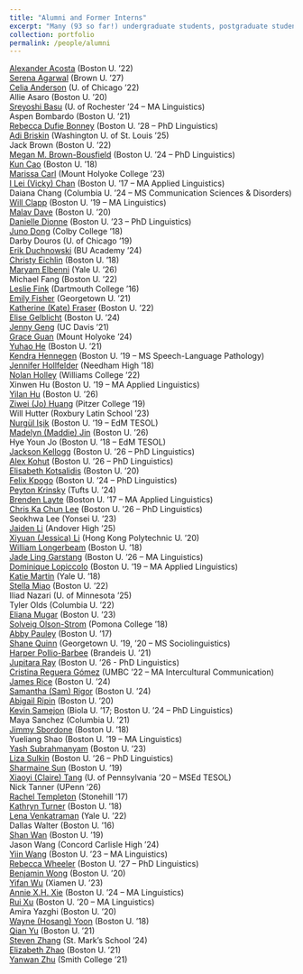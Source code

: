```yaml
---
title: "Alumni and Former Interns"
excerpt: "Many (93 so far!) undergraduate students, postgraduate students, and interns have joined us over the years."
collection: portfolio
permalink: /people/alumni
---
```


<a href='https://www.linkedin.com/in/alexander-acosta-3a2348174/' target='_blank'>Alexander Acosta</a> (Boston U. ’22)<br/>
<a href='https://www.linkedin.com/in/serena-agarwal-382b592b7/' target='_blank'>Serena Agarwal</a> (Brown U. ’27)<br/>
<a href='https://www.linkedin.com/in/celia-anderson-3a6975208/' target='_blank'>Celia Anderson</a> (U. of Chicago ’22)<br/>
Allie Asaro (Boston U. ’20)<br/>
<a href='https://www.linkedin.com/in/sreyoshi-basu/' target='_blank'>Sreyoshi Basu</a> (U. of Rochester ’24 – MA Linguistics)<br/>
Aspen Bombardo (Boston U. ’21)<br/>
<a href='https://www.researchgate.net/profile/Rebecca-Bonney' target='_blank'>Rebecca Dufie Bonney</a> (Boston U. ’28 – PhD Linguistics)<br/>
<a href='https://www.linkedin.com/in/adi-briskin252/' target='_blank'>Adi Briskin</a> (Washington U. of St. Louis ’25)<br/>
Jack Brown (Boston U. ’22)<br/>
<a href='https://www.bu.edu/linguistics/profile/megan-m-brown-bousfield/' target='_blank'>Megan M. Brown-Bousfield</a> (Boston U. ’24 – PhD Linguistics)<br/>
<a href='https://www.linkedin.com/in/kun-cao-19960906/' target='_blank'>Kun Cao</a> (Boston U. ’18)<br/>
<a href='https://www.linkedin.com/in/marissa-carl-573bba1aa/' target='_blank'>Marissa Carl</a> (Mount Holyoke College ’23)<br/>
<a href='https://www.researchgate.net/profile/I-Lei-Chan' target='_blank'>I Lei (Vicky) Chan</a> (Boston U. ’17 – MA Applied Linguistics)<br/>
Daiana Chang (Columbia U. ’24 – MS Communication Sciences & Disorders)<br/>
<a href='https://willclapp.github.io/' target='_blank'>Will Clapp</a> (Boston U. ’19 – MA Linguistics)<br/>
<a href='https://www.linkedin.com/in/malav-dave-03370671/' target='_blank'>Malav Dave</a> (Boston U. ’20)<br/>
<a href='https://www.linkedin.com/in/dionnedanielle/' target='_blank'>Danielle Dionne</a> (Boston U. ’23 – PhD Linguistics)<br/>
<a href='https://www.linkedin.com/in/juno-yingzhi-dong/' target='_blank'>Juno Dong</a> (Colby College ’18)<br/>
Darby Douros (U. of Chicago ’19)<br/>
<a href='https://www.linkedin.com/in/erik-duchnowski-856298248/' target='_blank'>Erik Duchnowski</a> (BU Academy ’24)<br/>
<a href='https://www.linkedin.com/in/christy-eichlin-651a58b7/' target='_blank'>Christy Eichlin</a> (Boston U. ’18)<br/>
<a href='https://www.linkedin.com/in/maryam-elbenni-584a62333/' target='_blank'>Maryam Elbenni</a> (Yale U. ’26)<br/>
Michael Fang (Boston U. ’22)<br/>
<a href='https://www.linkedin.com/in/lesliefink/' target='_blank'>Leslie Fink</a> (Dartmouth College ’16)<br/>
<a href='https://www.linkedin.com/in/emily-b-fisher/' target='_blank'>Emily Fisher</a> (Georgetown U. ’21)<br/>
<a href='https://www.linkedin.com/in/kate-fraser-693a4b196/' target='_blank'>Katherine (Kate) Fraser</a> (Boston U. ’22)<br/>
<a href='https://www.linkedin.com/in/elise-gelblicht/' target='_blank'>Elise Gelblicht</a> (Boston U. ’24)<br/>
<a href='https://www.linkedin.com/in/jenny-geng-977a13222/' target='_blank'>Jenny Geng</a> (UC Davis ’21)<br/>
<a href='https://www.linkedin.com/in/graceguan2002/' target='_blank'>Grace Guan</a> (Mount Holyoke ’24)<br/>
<a href='https://www.linkedin.com/in/yuhaohe97/' target='_blank'>Yuhao He</a> (Boston U. ’21)<br/>
<a href='https://www.linkedin.com/in/kendra-hennegen-478512144/' target='_blank'>Kendra Hennegen</a> (Boston U. ’19 – MS Speech-Language Pathology)<br/>
<a href='https://www.linkedin.com/in/jenniferhollfelder/' target='_blank'>Jennifer Hollfelder</a> (Needham High ’18)<br/>
<a href='https://www.linkedin.com/in/nolan-holley/' target='_blank'>Nolan Holley</a> (Williams College ’22)<br/>
Xinwen Hu (Boston U. ’19 – MA Applied Linguistics)<br/>
<a href='https://www.linkedin.com/in/yilan-hu/' target='_blank'>Yilan Hu</a> (Boston U. ’26)<br/>
<a href='https://www.linkedin.com/in/ziweijohuang/' target='_blank'>Ziwei (Jo) Huang</a> (Pitzer College ’19)<br/>
Will Hutter (Roxbury Latin School ’23)<br/>
<a href='https://www.linkedin.com/in/nurg%C3%BCl-i-5a47301b/' target='_blank'>Nurgül Işik</a> (Boston U. ’19 – EdM TESOL)<br/>
<a href='https://www.linkedin.com/in/madelynj/' target='_blank'>Madelyn (Maddie) Jin</a> (Boston U. ’26)<br/>
Hye Youn Jo (Boston U. ’18 – EdM TESOL)<br/>
<a href='https://kellogglinguistics.wixsite.com/ling' target='_blank'>Jackson Kellogg</a> (Boston U. ’26 – PhD Linguistics)<br/>
<a href='https://www.aekohut.com/' target='_blank'>Alex Kohut</a> (Boston U. ’26 – PhD Linguistics)<br/>
<a href='https://www.linkedin.com/in/elisabeth-k-b18561165/' target='_blank'>Elisabeth Kotsalidis</a> (Boston U. ’20)<br/>
<a href='https://www.felixkpogo.com/' target='_blank'>Felix Kpogo</a> (Boston U. ’24 – PhD Linguistics)<br/>
<a href='https://www.linkedin.com/in/peytonkrinsky/' target='_blank'>Peyton Krinsky</a> (Tufts U. ’24)<br/>
<a href='https://www.linkedin.com/in/brenden-layte-71695014/' target='_blank'>Brenden Layte</a> (Boston U. ’17 – MA Applied Linguistics)<br/>
<a href='https://chris-ka-chun-lee.com/' target='_blank'>Chris Ka Chun Lee</a> (Boston U. ’26 – PhD Linguistics)<br/>
Seokhwa Lee (Yonsei U. ’23)<br/>
<a href='https://www.linkedin.com/in/jaiden-li/' target='_blank'>Jaiden Li</a> (Andover High ’25)<br/>
<a href='https://www.linkedin.com/in/xiyuan-li-a30a261b8/' target='_blank'>Xiyuan (Jessica) Li</a> (Hong Kong Polytechnic U. ’20)<br/>
<a href='https://www.linkedin.com/in/william-longerbeam-3338b5267/' target='_blank'>William Longerbeam</a> (Boston U. ’18)<br/>
<a href='https://www.bu.edu/linguistics/profile/jade-ling-garstang/' target='_blank'>Jade Ling Garstang</a> (Boston U. ’26 – MA Linguistics)<br/>
<a href='https://dominique-lopiccolo.github.io/' target='_blank'>Dominique Lopiccolo</a> (Boston U. ’19 – MA Applied Linguistics)<br/>
<a href='https://www.linkedin.com/in/katie-martin-6629352aa/' target='_blank'>Katie Martin</a> (Yale U. ’18)<br/>
<a href='https://www.linkedin.com/in/stella-miao-m67603227/' target='_blank'>Stella Miao</a> (Boston U. ’22)<br/>
Iliad Nazari (U. of Minnesota ’25)<br/>
Tyler Olds (Columbia U. ’22)<br/>
<a href='https://www.linkedin.com/in/elianamugar/' target='_blank'>Eliana Mugar</a> (Boston U. ’23)<br/>
<a href='https://www.linkedin.com/in/solveig-olson-strom/' target='_blank'>Solveig Olson-Strom</a> (Pomona College ’18)<br/>
<a href='https://www.linkedin.com/in/abby-pauley-710672199/' target='_blank'>Abby Pauley</a> (Boston U. ’17)<br/>
<a href='https://www.linkedin.com/in/shane-quinn-96ba2a147/' target='_blank'>Shane Quinn</a> (Georgetown U. ’19, ’20 – MS Sociolinguistics)<br/>
<a href='https://www.linkedin.com/in/harper-pollio-barbee-36b6a417a/' target='_blank'>Harper Pollio-Barbee</a> (Brandeis U. ’21)<br/>
<a href='https://jupitararay.github.io/' target='_blank'>Jupitara Ray</a> (Boston U. ’26 - PhD Linguistics)<br/>
<a href='https://github.com/linguistcrg' target='_blank'>Cristina Reguera Gómez</a> (UMBC ’22 – MA Intercultural Communication)<br/>
<a href='https://www.linkedin.com/in/james-rice-54570718b/' target='_blank'>James Rice</a> (Boston U. ’24)<br/>
<a href='https://www.linkedin.com/in/samantha-rigor/' target='_blank'>Samantha (Sam) Rigor</a> (Boston U. ’24)<br/>
<a href='https://www.linkedin.com/in/abigail-ripin-022063186/' target='_blank'>Abigail Ripin</a> (Boston U. ’20)<br/>
<a href='https://sites.google.com/view/ksamejon/' target='_blank'>Kevin Samejon</a> (Biola U. ’17; Boston U. ’24 – PhD Linguistics)<br/>
Maya Sanchez (Columbia U. ’21)<br/>
<a href='https://www.linkedin.com/in/jimmysbordonejr/' target='_blank'>Jimmy Sbordone</a> (Boston U. ’18)<br/>
Yueliang Shao (Boston U. ’19 – MA Linguistics)<br/>
<a href='https://www.linkedin.com/in/yashsubrahmanyam/' target='_blank'>Yash Subrahmanyam</a> (Boston U. ’23)<br/>
<a href='https://sites.google.com/view/lizasulkin/' target='_blank'>Liza Sulkin</a> (Boston U. ’26 – PhD Linguistics)<br/>
<a href='https://www.linkedin.com/in/sharmaine-sun-72749a11b/' target='_blank'>Sharmaine Sun</a> (Boston U. ’19)<br/>
<a href='https://sites.google.com/udel.edu/xiaoyitang/home' target='_blank'>Xiaoyi (Claire) Tang</a> (U. of Pennsylvania ’20 – MSEd TESOL)<br/>
Nick Tanner (UPenn ’26)<br/>
<a href='https://www.linkedin.com/in/rachel-templeton-0301/' target='_blank'>Rachel Templeton</a> (Stonehill ’17)<br/>
<a href='https://www.linkedin.com/in/kathryn-turner-6282a6b2/' target='_blank'>Kathryn Turner</a> (Boston U. ’18)<br/>
<a href='https://www.linkedin.com/in/lena-venkatraman-298915247/' target='_blank'>Lena Venkatraman</a> (Yale U. ’22)<br/>
Dallas Walter (Boston U. ’16)<br/>
<a href='https://www.linkedin.com/in/shan-wan-768187133/' target='_blank'>Shan Wan</a> (Boston U. ’19)<br/>
Jason Wang (Concord Carlisle High ’24)<br/>
<a href='https://www.yiinwang.com/' target='_blank'>Yiin Wang</a> (Boston U. ’23 – MA Linguistics)<br/>
<a href='https://sites.google.com/view/rebeccaswheeler/' target='_blank'>Rebecca Wheeler</a> (Boston U. ’27 – PhD Linguistics)<br/>
<a href='https://www.linkedin.com/in/benjaminwongmse/' target='_blank'>Benjamin Wong</a> (Boston U. ’20)<br/>
<a href='https://lynn-yifanwu-ling.github.io/' target='_blank'>Yifan Wu</a> (Xiamen U. ’23)<br/>
<a href='https://sites.google.com/view/anniexie' target='_blank'>Annie X.H. Xie</a> (Boston U. ’24 – MA Linguistics)<br/>
<a href='https://www.linkedin.com/in/rui-xu-3b86831a2/' target='_blank'>Rui Xu</a> (Boston U. ’20 – MA Linguistics)<br/>
Amira Yazghi (Boston U. ’20)<br/>
<a href='https://www.linkedin.com/in/wayne-hosang-yoon/' target='_blank'>Wayne (Hosang) Yoon</a> (Boston U. ’18)<br/>
<a href='https://www.linkedin.com/in/alice-qian-yu-511b75b1/' target='_blank'>Qian Yu</a> (Boston U. ’21)<br/>
<a href='https://www.linkedin.com/in/steven-zhang-5aab5a145/' target='_blank'>Steven Zhang</a> (St. Mark’s School ’24)<br/>
<a href='https://www.linkedin.com/in/elizabeth-z-b88192128/' target='_blank'>Elizabeth Zhao</a> (Boston U. ’21)<br/>
<a href='https://yanwanz.github.io/website/' target='_blank'>Yanwan Zhu</a> (Smith College ’21)<br/>
